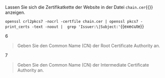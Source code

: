 Lassen Sie sich die Zertifikatkette der Website in der Datei `chain.cer`{{}} anzeigen.

`openssl crl2pkcs7 -nocrl -certfile chain.cer | openssl pkcs7 -print_certs -text -noout |  grep 'Issuer:\|Subject:'`{{execute}}

6 
> Geben Sie den Common Name (CN) der Root Certificate Authority an.

7
> Geben Sie den Common Name (CN) der Intermediate Certificate Authority an.